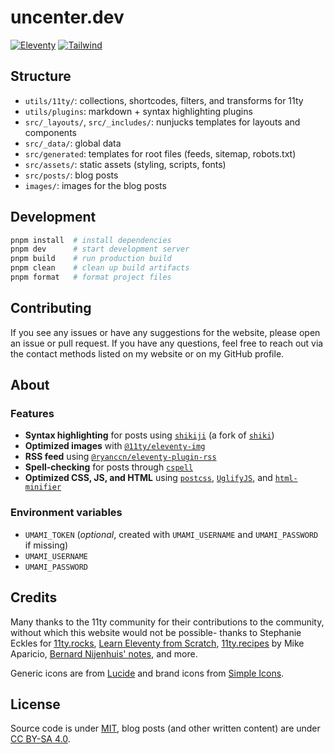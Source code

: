 <h1>uncenter.dev</h1>

[![Eleventy](https://img.shields.io/badge/Eleventy-2.0.1-333333.svg?style=flat-square)](https://11ty.dev)
[![Tailwind](https://img.shields.io/badge/Tailwind_CSS-38B2AC?style=flat-square&logo=tailwind-css&logoColor=white)](https://tailwindcss.com)

## Structure

- `utils/11ty/`: collections, shortcodes, filters, and transforms for 11ty
- `utils/plugins`: markdown + syntax highlighting plugins
- `src/_layouts/`, `src/_includes/`: nunjucks templates for layouts and components
- `src/_data/`: global data
- `src/generated`: templates for root files (feeds, sitemap, robots.txt)
- `src/assets/`: static assets (styling, scripts, fonts)
- `src/posts/`: blog posts
- `images/`: images for the blog posts

## Development

```sh
pnpm install  # install dependencies
pnpm dev      # start development server
pnpm build    # run production build
pnpm clean    # clean up build artifacts
pnpm format   # format project files
```

## Contributing

If you see any issues or have any suggestions for the website, please open an issue or pull request. If you have any questions, feel free to reach out via the contact methods listed on my website or on my GitHub profile.

## About

### Features

- **Syntax highlighting** for posts using [`shikiji`](https://github.com/antfu/shikiji) (a fork of [`shiki`](https://github.com/shikijs/shiki))
- **Optimized images** with [`@11ty/eleventy-img`](https://github.com/11ty/eleventy-img)
- **RSS feed** using [`@ryanccn/eleventy-plugin-rss`](https://github.com/ryanccn/eleventy-plugin-rss)
- **Spell-checking** for posts through [`cspell`](http://cspell.org/)
- **Optimized CSS, JS, and HTML** using [`postcss`](https://postcss.org/), [`UglifyJS`](https://github.com/mishoo/UglifyJS), and [`html-minifier`](https://github.com/kangax/html-minifier)

### Environment variables

- `UMAMI_TOKEN` (_optional_, created with `UMAMI_USERNAME` and `UMAMI_PASSWORD` if missing)
- `UMAMI_USERNAME`
- `UMAMI_PASSWORD`

## Credits

Many thanks to the 11ty community for their contributions to the community, without which this website would not be possible- thanks to Stephanie Eckles for [11ty.rocks](https://11ty.rocks/), [Learn Eleventy from Scratch](https://learneleventyfromscratch.com/), [11ty.recipes](https://11ty.recipes/) by Mike Aparicio, [Bernard Nijenhuis' notes](https://bnijenhuis.nl/), and more.

Generic icons are from [Lucide](https://lucide.dev/) and brand icons from [Simple Icons](https://simpleicons.org/).

## License

Source code is under [MIT](LICENSE), blog posts (and other written content) are under [CC BY-SA 4.0](LICENSE-content).
